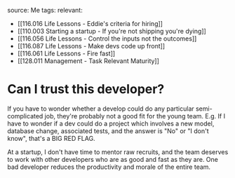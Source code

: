 source: Me
tags:
relevant:
- [[116.016 Life Lessons - Eddie's criteria for hiring]]
- [[110.003 Starting a startup - If you're not shipping you're dying]]
- [[116.056 Life Lessons - Control the inputs not the outcomes]]
- [[116.087 Life Lessons - Make devs code up front]]
- [[116.061 Life Lessons - Fire fast]]
- [[128.011 Management - Task Relevant Maturity]]

# Can I trust this developer?

If you have to wonder whether a develop could do any particular semi-complicated job, they're probably not a good fit for the young team. E.g. If I have to wonder if a dev could do a project which involves a new model, database change, associated tests, and the answer is "No" or "I don't know", that's a BIG RED FLAG. 

At a startup, I don't have time to mentor raw recruits, and the team deserves to work with other developers who are as good and fast as they are. One bad developer reduces the productivity and morale of the entire team.